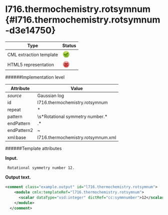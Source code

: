 # l716.thermochemistry.rotsymnum {#l716.thermochemistry.rotsymnum-d3e14750}


| Type                                                                                                                                                                                                  | Status                                                                                                                                                                                                |
|----|----|
| CML extraction template                                                                                                                                                                               | ![](/imgs/Total.png)                                                                                                                                                                                  |
| HTML5 representation                                                                                                                                                                                  | ![](/imgs/None.png)                                                                                                                                                                                   |

######Implementation level

| Attribute                                                                                                                                                                                             | Value                                                                                                                                                                                                 |
|----|----|
| *source*                                                                                                                                                                                              | Gaussian log                                                                                                                                                                                          |
| id                                                                                                                                                                                                    | l716.thermochemistry.rotsymnum                                                                                                                                                                        |
| repeat                                                                                                                                                                                                | \*                                                                                                                                                                                                    |
| pattern                                                                                                                                                                                               | \\s\*Rotational symmetry number.\*                                                                                                                                                                    |
| endPattern                                                                                                                                                                                            | .\*                                                                                                                                                                                                   |
| endPattern2                                                                                                                                                                                           | \~                                                                                                                                                                                                    |
| xml:base                                                                                                                                                                                              | l716.thermochemistry.rotsymnum.xml                                                                                                                                                                    |

######Template attributes

**Input.**

     Rotational symmetry number 12.
      

**Output text.**

```xml
<comment class="example.output" id="l716.thermochemistry.rotsymnum">
    <module cmlx:templateRef="l716.thermochemistry.rotsymnum">
      <scalar dataType="xsd:integer" dictRef="cc:symmnumber">12</scalar>
    </module>
  </comment>
```
